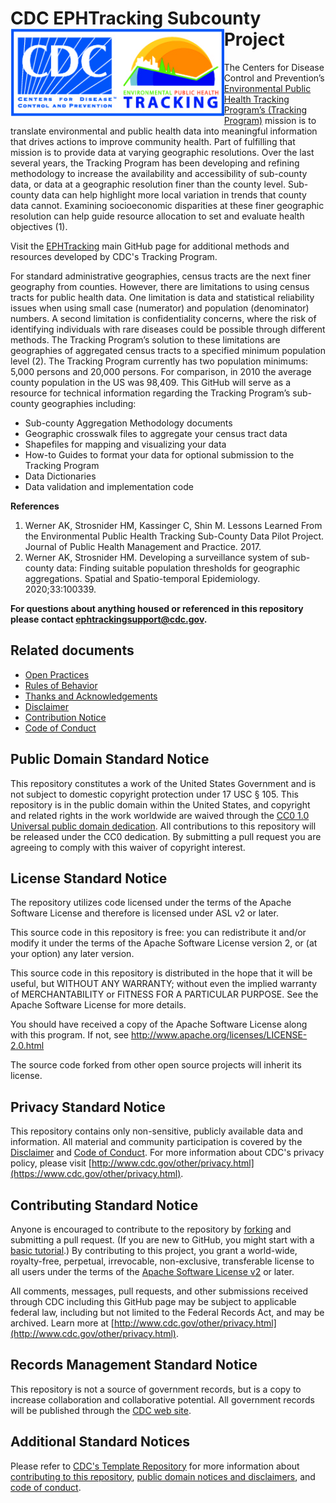 # CDC EPHTracking Subcounty Project <img src="CDC_Tracking_Combined.jpg" align="left" height=140/>

  The Centers for Disease Control and Prevention’s  [Environmental Public Health Tracking Program’s (Tracking Program)](https://ephtracking.cdc.gov/) mission is to translate environmental and public health data into meaningful information that drives actions to improve community health. Part of fulfilling that mission is to provide data at varying geographic resolutions. Over the last several years, the Tracking Program has been developing and refining methodology to increase the availability and accessibility of sub-county data, or data at a geographic resolution finer than the county level. Sub-county data can help highlight more local variation in trends that county data cannot. Examining socioeconomic disparities at these finer geographic resolution can help guide resource allocation to set and evaluate health objectives (1).

Visit the [EPHTracking](https://github.com/CDCgov/EPHTracking) main GitHub page for additional methods and resources developed by CDC's Tracking Program. 
	 
   For standard administrative geographies, census tracts are the next finer geography from counties. However, there are limitations to using census tracts for public health data. One limitation is data and statistical reliability issues when using small case (numerator) and population (denominator) numbers. A second limitation is confidentiality concerns, where the risk of identifying individuals with rare diseases could be possible through different methods. The Tracking Program’s solution to these limitations are geographies of aggregated census tracts to a specified minimum population level (2). The Tracking Program currently has two population minimums: 5,000 persons and 20,000 persons. For comparison, in 2010 the average county population in the US was 98,409. This GitHub will serve as a resource for technical information regarding the Tracking Program’s sub-county geographies including:
* 	Sub-county Aggregation Methodology documents
* 	Geographic crosswalk files to aggregate your census tract data
* 	Shapefiles for mapping and visualizing your data
* 	How-to Guides to format your data for optional submission to the Tracking Program
* 	Data Dictionaries
* 	Data validation and implementation code

**References**
1.	Werner AK, Strosnider HM, Kassinger C, Shin M. Lessons Learned From the Environmental Public Health Tracking Sub-County Data Pilot Project. Journal of Public Health Management and Practice. 2017.
2.	Werner AK, Strosnider HM. Developing a surveillance system of sub-county data: Finding suitable population thresholds for geographic aggregations. Spatial and Spatio-temporal Epidemiology. 2020;33:100339.

**For questions about anything housed or referenced in this repository please contact ephtrackingsupport@cdc.gov.**

## Related documents

* [Open Practices](open_practices.md)
* [Rules of Behavior](rules_of_behavior.md)
* [Thanks and Acknowledgements](thanks.md)
* [Disclaimer](DISCLAIMER.md)
* [Contribution Notice](CONTRIBUTING.md)
* [Code of Conduct](code-of-conduct.md)


## Public Domain Standard Notice
This repository constitutes a work of the United States Government and is not
subject to domestic copyright protection under 17 USC § 105. This repository is in
the public domain within the United States, and copyright and related rights in
the work worldwide are waived through the [CC0 1.0 Universal public domain dedication](https://creativecommons.org/publicdomain/zero/1.0/).
All contributions to this repository will be released under the CC0 dedication. By
submitting a pull request you are agreeing to comply with this waiver of
copyright interest.

## License Standard Notice
The repository utilizes code licensed under the terms of the Apache Software
License and therefore is licensed under ASL v2 or later.

This source code in this repository is free: you can redistribute it and/or modify it under
the terms of the Apache Software License version 2, or (at your option) any
later version.

This source code in this repository is distributed in the hope that it will be useful, but WITHOUT ANY
WARRANTY; without even the implied warranty of MERCHANTABILITY or FITNESS FOR A
PARTICULAR PURPOSE. See the Apache Software License for more details.

You should have received a copy of the Apache Software License along with this
program. If not, see http://www.apache.org/licenses/LICENSE-2.0.html

The source code forked from other open source projects will inherit its license.

## Privacy Standard Notice
This repository contains only non-sensitive, publicly available data and
information. All material and community participation is covered by the
[Disclaimer](https://github.com/CDCgov/template/blob/master/DISCLAIMER.md)
and [Code of Conduct](https://github.com/CDCgov/template/blob/master/code-of-conduct.md).
For more information about CDC's privacy policy, please visit [http://www.cdc.gov/other/privacy.html](https://www.cdc.gov/other/privacy.html).

## Contributing Standard Notice
Anyone is encouraged to contribute to the repository by [forking](https://help.github.com/articles/fork-a-repo)
and submitting a pull request. (If you are new to GitHub, you might start with a
[basic tutorial](https://help.github.com/articles/set-up-git).) By contributing
to this project, you grant a world-wide, royalty-free, perpetual, irrevocable,
non-exclusive, transferable license to all users under the terms of the
[Apache Software License v2](http://www.apache.org/licenses/LICENSE-2.0.html) or
later.

All comments, messages, pull requests, and other submissions received through
CDC including this GitHub page may be subject to applicable federal law, including but not limited to the Federal Records Act, and may be archived. Learn more at [http://www.cdc.gov/other/privacy.html](http://www.cdc.gov/other/privacy.html).

## Records Management Standard Notice
This repository is not a source of government records, but is a copy to increase
collaboration and collaborative potential. All government records will be
published through the [CDC web site](http://www.cdc.gov).

## Additional Standard Notices
Please refer to [CDC's Template Repository](https://github.com/CDCgov/template)
for more information about [contributing to this repository](https://github.com/CDCgov/template/blob/master/CONTRIBUTING.md),
[public domain notices and disclaimers](https://github.com/CDCgov/template/blob/master/DISCLAIMER.md),
and [code of conduct](https://github.com/CDCgov/template/blob/master/code-of-conduct.md).
